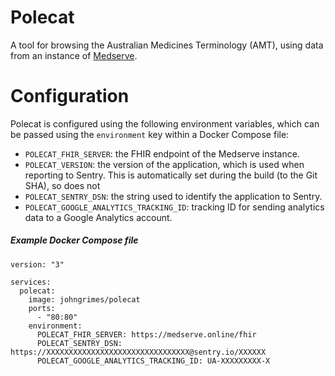 # Polecat

A tool for browsing the Australian Medicines Terminology (AMT), using data from
an instance of [Medserve](https://medserve.online).

# Configuration

Polecat is configured using the following environment variables, which can be
passed using the `environment` key within a Docker Compose file:

* `POLECAT_FHIR_SERVER`: the FHIR endpoint of the Medserve instance.
* `POLECAT_VERSION`: the version of the application, which is used when
  reporting to Sentry. This is automatically set during the build (to the Git
  SHA), so does not
* `POLECAT_SENTRY_DSN`: the string used to identify the application to Sentry.
* `POLECAT_GOOGLE_ANALYTICS_TRACKING_ID`: tracking ID for sending analytics data
  to a Google Analytics account.

##### Example Docker Compose file

```
version: "3"

services:
  polecat:
    image: johngrimes/polecat
    ports:
      - "80:80"
    environment:
      POLECAT_FHIR_SERVER: https://medserve.online/fhir
      POLECAT_SENTRY_DSN: https://XXXXXXXXXXXXXXXXXXXXXXXXXXXXXXXX@sentry.io/XXXXXX
      POLECAT_GOOGLE_ANALYTICS_TRACKING_ID: UA-XXXXXXXXX-X
```
